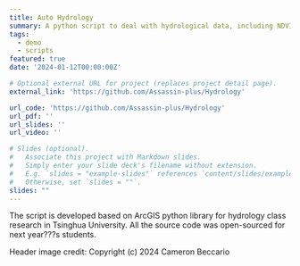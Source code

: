 ```yaml
---
title: Auto Hydrology
summary: A python script to deal with hydrological data, including NDVI, soil, and boundary data. 
tags:
  - demo
  - scripts
featured: true
date: '2024-01-12T00:00:00Z'

# Optional external URL for project (replaces project detail page).
external_link: 'https://github.com/Assassin-plus/Hydrology'

url_code: 'https://github.com/Assassin-plus/Hydrology'
url_pdf: ''
url_slides: ''
url_video: ''

# Slides (optional).
#   Associate this project with Markdown slides.
#   Simply enter your slide deck's filename without extension.
#   E.g. `slides = "example-slides"` references `content/slides/example-slides.md`.
#   Otherwise, set `slides = ""`.
slides: ""
---
```

The script is developed based on ArcGIS python library for hydrology class research in Tsinghua University. All the source code was open-sourced for next year???s students.

Header image credit: Copyright (c) 2024 Cameron Beccario

